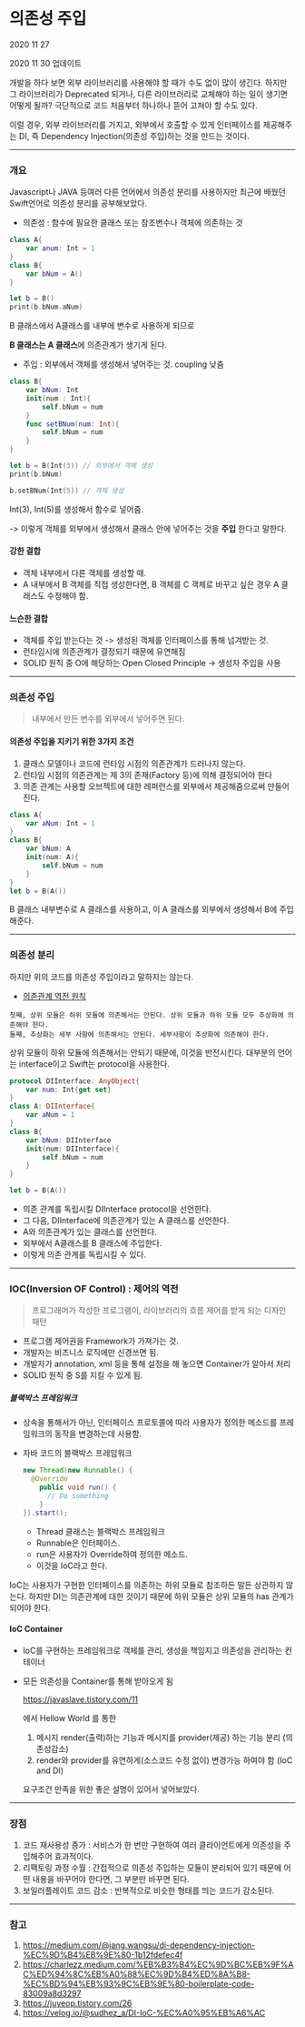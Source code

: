 # 의존성 주입

2020 11 27

2020 11 30 업데이트

개발을 하다 보면 외부 라이브러리를 사용해야 할 때가 수도 없이 많이 생긴다. 하지만 그 라이브러리가 Deprecated 되거나, 다른 라이브러리로 교체해야 하는 일이 생기면 어떻게 될까? 극단적으로 코드 처음부터 하나하나 뜯어 고쳐야 할 수도 있다.  

이럴 경우, 외부 라이브러리를 가지고, 외부에서 호출할 수 있게 인터페이스를 제공해주는 DI, 즉 Dependency Injection(의존성 주입)하는 것을 만드는 것이다.

---

### 개요

Javascript나 JAVA 등여러 다른 언어에서 의존성 분리를 사용하지만 최근에 배웠던 Swift언어로 의존성 분리를 공부해보았다.

- 의존성 : 함수에 필요한 클래스 또는 참조변수나 객체에 의존하는 것

```swift
class A{
    var anum: Int = 1
}
class B{
    var bNum = A()
}

let b = B()
print(b.bNum.aNum)
```

B 클래스에서 A클래스를 내부에 변수로 사용하게 되므로

**B 클래스는 A 클래스**에 의존관계가 생기게 된다.

- 주입 : 외부에서 객체를 생성해서 넣어주는 것. coupling 낮춤

```swift
class B{
    var bNum: Int
    init(num : Int){
        self.bNum = num
    }
    func setBNum(num: Int){
        self.bNum = num
    }
}

let b = B(Int(3)) // 외부에서 객체 생성
print(b.bNum)

b.setBNum(Int(5)) // 객체 생성

```

Int(3), Int(5)를 생성해서 함수로 넣어줌.

-> 이렇게 객체를 외부에서 생성해서 클래스 안에 넣어주는 것을 **주입** 한다고 말한다.

#### 강한 결합

- 객체 내부에서 다른 객체를 생성할 때.
- A 내부에서 B 객체를 직접 생성한다면, B 객체를 C 객체로 바꾸고 싶은 경우 A 클래스도 수정해야 함.

#### 느슨한 결합

- 객체를 주입 받는다는 것 -> 생성된 객체를 인터페이스를 통해 넘겨받는 것.
- 런타임시에 의존관계가 결정되기 때문에 유연해짐
- SOLID 원칙 중 O에 해당하는 Open Closed Principle -> 생성자 주입을 사용

---

### 의존성 주입

> 내부에서 만든 변수를 외부에서 넣어주면 된다.

#### 의존성 주입을 지키기 위한 3가지 조건

1. 클래스 모델이나 코드에 런타임 시점의 의존관계가 드러나지 않는다.
2. 런타임 시점의 의존관계는 제 3의 존재(Factory 등)에 의해 결정되어야 한다
3. 의존 관계는 사용할 오브젝트에 대한 레퍼런스를 외부에서 제공해줌으로써 만들어진다.

```swift
class A{
    var aNum: Int = 1
}
class B{
    var bNum: A
    init(num: A){
        self.bNum = num
    }
}
let b = B(A())
```

B 클래스 내부변수로 A 클래스를 사용하고, 이 A 클래스를 외부에서 생성해서 B에 주입해준다.

---

### 의존성 분리

하지만 위의 코드를 의존성 주입이라고 말하지는 않는다. 

- [의존관계 역전 원칙](https://ko.wikipedia.org/wiki/%EC%9D%98%EC%A1%B4%EA%B4%80%EA%B3%84_%EC%97%AD%EC%A0%84_%EC%9B%90%EC%B9%99)

```
첫째, 상위 모듈은 하위 모듈에 의존해서는 안된다. 상위 모듈과 하위 모듈 모두 추상화에 의존해야 한다.
둘째, 추상화는 세부 사항에 의존해서는 안된다. 세부사항이 추상화에 의존해야 한다. 
```

상위 모듈이 하위 모듈에 의존해서는 안되기 때문에, 이것을 반전시킨다. 대부분의 언어는 interface이고 Swift는 protocol을 사용한다.

```swift
protocol DIInterface: AnyObject{
    var num: Int{get set}
}
class A: DIInterface{
    var aNum = 1
}
class B{
    var bNum: DIInterface
    init(num: DIInterface){
        self.bNum = num
    }
}

let b = B(A())
```

- 의존 관계를 독립시킬 DIInterface protocol을 선언한다. 
- 그 다음, DIInterface에 의존관계가 있는 A 클래스를 선언한다.
- A와 의존관계가 있는 클래스를 선언한다.
- 외부에서 A클래스를 B 클래스에 주입한다. 
- 이렇게 의존 관계를 독립시킬 수 있다.

---

### IOC(Inversion OF Control) : 제어의 역전

> 프로그래머가 작성한 프로그램이, 라이브러리의 흐름 제어를 받게 되는 디자인 패턴

- 프로그램 제어권을 Framework가 가져가는 것.
- 개발자는 비즈니스 로직에만 신경쓰면 됨.
- 개발자가 annotation, xml 등을 통해 설정을 해 놓으면 Container가 알아서 처리
- SOLID 원칙 중 S를 지킬 수 있게 됨.

##### 블랙박스 프레임워크

- 상속을 통해서가 아닌, 인터페이스 프로토콜에 따라 사용자가 정의한 메소드를 프레임워크의 동작을 변경하는데 사용함.

- 자바 코드의 블랙박스 프레임워크

  ```java
  new Thread(new Runnable() {
  	@Override
      public void run() {
      	// Do something
      }
  }).start();
  ```

  - Thread 클래스는 블랙박스 프레임워크
  - Runnable은 인터페이스.
  - run은 사용자가 Override하여 정의한 메소드.
  - 이것을 IoC라고 한다.

IoC는 사용자가 구현한 인터페이스를 의존하는 하위 모듈로 참조하든 말든 상관하지 않는다. 하지만 DI는 의존관계에 대한 것이기 때문에 하위 모듈은 상위 모듈의 has 관계가 되어야 한다.

#### IoC Container

- IoC를 구현하는 프레임워크로 객체를 관리, 생성을 책임지고 의존성을 관리하는 컨테이너

- 모든 의존성을 Container를 통해 받아오게 됨

  https://javaslave.tistory.com/11

  에서 Hellow World 를 통한 

  1. 메시지 render(출력)하는 기능과 메시지를 provider(제공) 하는 기능 분리  (의존성감소)
  2. render와 provider를 유연하게(소스코드 수정 없이) 변경가능 하여야 함 (IoC and DI)

  요구조건 만족을 위한 좋은 설명이 있어서 넣어보았다.

---

### 장점

1. 코드 재사용성 증가 : 서비스가 한 번만 구현하여 여러 클라이언트에게 의존성을 주입해주어 효과적이다.
2. 리팩토링 과정 수월 : 간접적으로 의존성 주입하는 모듈이 분리되어 있기 때문에 어떤 내용을 바꾸어야 한다면, 그 부분만 바꾸면 된다.
3. 보일러플레이트 코드 감소 : 반복적으로 비슷한 형태를 띄는 코드가 감소된다.



---

### 참고

1. https://medium.com/@jang.wangsu/di-dependency-injection-%EC%9D%B4%EB%9E%80-1b12fdefec4f
2. https://charlezz.medium.com/%EB%B3%B4%EC%9D%BC%EB%9F%AC%ED%94%8C%EB%A0%88%EC%9D%B4%ED%8A%B8-%EC%BD%94%EB%93%9C%EB%9E%80-boilerplate-code-83009a8d3297
3. https://juyeop.tistory.com/26
4. https://velog.io/@sudhez_a/DI-IoC-%EC%A0%95%EB%A6%AC